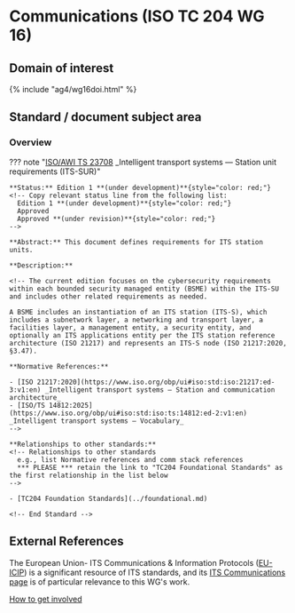 # Communications (ISO TC 204 WG 16)

## Domain of interest
<!-- DO NOT CHANGE THIS FILE REFERENCE! It aligns with this WG's respective domain of interest definition contained in TC204's Strategic Business Plan as approved by ISO. -->

{% include "ag4/wg16doi.html" %}

<!-- ## News and highlights (optional)
    Refer docs\wg1\index.md for an example of how to include & format any desired WG news & highlights content. Add content AFTER inserting a new line below this comment. 
-->

<!-- === DESCRIPTIONS OF WG STANDARDS / DOCUMENTS ===
    The content below is distilled from the respective WG section in "JSAE ITS Standardization Activities of ISO/TC204 - 2024" and iso.org/obp and is intended as an initial example only for future editing by the respective WG.
-->

## Standard / document subject area
<!-- Standard subject area
    Edit the ## <header title> above to contextualise the respective group of standards described below.
-->

### Overview <!-- Optional -->
<!-- On a new line below, provide an overview of the subject area for the associated group of standards. -->

<!-- Start web info for standard / document -->
??? note "[ISO/AWI TS 23708](https://www.iso.org/standard/87558.html) _Intelligent transport systems — Station unit requirements (ITS-SUR)"
    <!-- edit document reference information
      retain: ??? note "[ : ]( ) _ _"
      find publicly available ISO document URL & info here: iso.org/obp/ui
    -->

    **Status:** Edition 1 **(under development)**{style="color: red;"}
    <!-- Copy relevant status line from the following list: 
      Edition 1 **(under development)**{style="color: red;"}
      Approved
      Approved **(under revision)**{style="color: red;"} 
    -->

    **Abstract:** This document defines requirements for ITS station units.
    
    **Description:**
    
    <!-- The current edition focuses on the cybersecurity requirements within each bounded security managed entity (BSME) within the ITS-SU and includes other related requirements as needed.  
    
    A BSME includes an instantiation of an ITS station (ITS-S), which includes a subnetwork layer, a networking and transport layer, a facilities layer, a management entity, a security entity, and optionally an ITS applications entity per the ITS station reference architecture (ISO 21217) and represents an ITS-S node (ISO 21217:2020, §3.47).
  
    **Normative References:**
    
    - [ISO 21217:2020](https://www.iso.org/obp/ui#iso:std:iso:21217:ed-3:v1:en) _Intelligent transport systems — Station and communication architecture_
    - [ISO/TS 14812:2025](https://www.iso.org/obp/ui#iso:std:iso:ts:14812:ed-2:v1:en) _Intelligent transport systems — Vocabulary_
    -->

    **Relationships to other standards:**
    <!-- Relationships to other standards
      e.g., list Normative references and comm stack references
      *** PLEASE *** retain the link to "TC204 Foundational Standards" as the first relationship in the list below 
    -->

    - [TC204 Foundation Standards](../foundational.md)
    
    <!-- End Standard -->

<!-- End subject area -->

## External References

The European Union- ITS Communications & Information Protocols ([EU-ICIP](https://www.mobilityits.eu)) is a significant resource of ITS standards, and its [ITS Communications page](https://www.mobilityits.eu/its-communictions-2) is of particular relevance to this WG's work.

[How to get involved](../contact.md)
